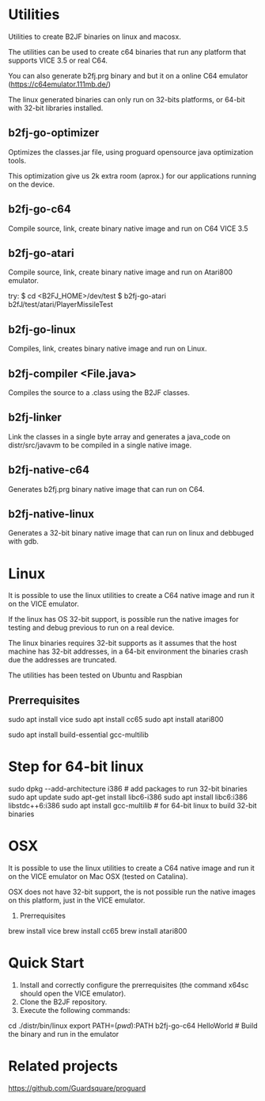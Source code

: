 # Utilities

Utilities to create B2JF binaries on linux and macosx.

The utilities can be used to create c64 binaries that run any platform that supports VICE 3.5 or real C64.

You can also generate b2fj.prg binary and but it on a online C64 emulator (https://c64emulator.111mb.de/)

The linux generated binaries can only run on 32-bits platforms, or 64-bit with 32-bit libraries installed.

## b2fj-go-optimizer

Optimizes the classes.jar file, using proguard opensource java optimization tools.

This optimization give us 2k extra room (aprox.) for our applications running on the device.

## b2fj-go-c64 <File>

Compile source, link, create binary native image and run on C64 VICE 3.5

## b2fj-go-atari <File>

Compile source, link, create binary native image and run on Atari800 emulator.

try:
$ cd <B2FJ_HOME>/dev/test
$ b2fj-go-atari b2fJ/test/atari/PlayerMissileTest

## b2fj-go-linux <File>

Compiles, link, creates binary native image and run on Linux.

## b2fj-compiler <File.java>

Compiles the source to a .class using the B2JF classes.

## b2fj-linker <File>

Link the classes in a single byte array and generates a java_code on distr/src/javavm to be compiled in a single native image.

## b2fj-native-c64

Generates b2fj.prg binary native image that can run on C64.

## b2fj-native-linux

Generates a 32-bit binary native image that can run on linux and debbuged with gdb.

# Linux

It is possible to use the linux utilities to create a C64 native image and run it on the VICE emulator. 

If the linux has OS 32-bit support, is possible run the native images for testing and debug previous to run on a real device.

The linux binaries requires 32-bit supports as it assumes that the host machine has 32-bit addresses, in a 64-bit environment the binaries crash due the addresses are truncated.

The utilities has been tested on Ubuntu and Raspbian

## Prerrequisites

sudo apt install vice
sudo apt install cc65
sudo apt install atari800

sudo apt install build-essential gcc-multilib
# Step for 64-bit linux
sudo dpkg --add-architecture i386 # add packages to run 32-bit binaries
sudo apt update
sudo apt-get install libc6-i386
sudo apt install libc6:i386 libstdc++6:i386
sudo apt install gcc-multilib # for 64-bit linux to build 32-bit binaries

# OSX

It is possible to use the linux utilities to create a C64 native image and run it on the VICE emulator on Mac OSX (tested on Catalina).

OSX does not have 32-bit support, the is not possible run the native images on this platform, just in the VICE emulator.

1. Prerrequisites

brew install vice
brew install cc65
brew install atari800

# Quick Start

1. Install and correctly configure the prerrequisites (the command x64sc should open the VICE emulator).
2. Clone the B2JF repository.
3. Execute the following commands:

cd ./distr/bin/linux
export PATH=$(pwd):$PATH
b2fj-go-c64 HelloWorld # Build the binary and run in the emulator

# Related projects
https://github.com/Guardsquare/proguard
